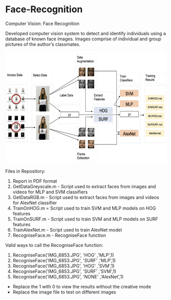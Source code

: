 # Face-Recognition

Computer Vision: Face Recognition <br/>

Developed computer vision system to detect and identify individuals using a database of known face images. Images comprise of individual and
group pictures of the author’s classmates.

<img src="approach.png" width="1020px" height="350px"/>

Files in Repository:

1. Report in PDF format 
2. GetDataGreyscale.m - Script used to extract faces from images and videos for MLP and SVM classifiers 
3. GetDataRGB.m - Script used to extract faces from images and videos for AlexNet classifier
4. TrainOnHOG.m = Script used to train SVM and MLP models on HOG features
5. TrainOnSURF.m - Script used to train SVM and MLP models on SURF features
6. TrainAlexNet.m - Script used to train AlexNet model
7. RecogniseFace.m - RecogniseFace function 

Valid ways to call the RecogniseFace function:

1. RecogniseFace('IMG_6853.JPG', 'HOG' ,'MLP',1)
2. RecogniseFace('IMG_6853.JPG', 'SURF' ,'MLP',1)
3. RecogniseFace('IMG_6853.JPG', 'HOG' ,'SVM',1)
4. RecogniseFace('IMG_6853.JPG', 'SURF' ,'SVM',1)
5. RecogniseFace('IMG_6853.JPG', 'NONE' ,'AlexNet',1)

- Replace the 1 with 0 to view the results without the creative mode
- Replace the image file to test on different images
